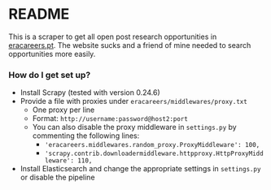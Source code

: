 # README #

This is a scraper to get all open post research opportunities in [eracareers.pt](http://www.eracareers.pt/Search/index.aspx?task=search). The website sucks and a friend of mine needed to search opportunities more easily.

### How do I get set up? ###

* Install Scrapy (tested with version 0.24.6)
* Provide a file with proxies under `eracareers/middlewares/proxy.txt`
  * One proxy per line
  * Format: `http://username:password@host2:port`
  * You can also disable the proxy middleware in `settings.py` by commenting the following lines:
    * `'eracareers.middlewares.random_proxy.ProxyMiddleware': 100,`
    * `'scrapy.contrib.downloadermiddleware.httpproxy.HttpProxyMiddleware': 110,`
* Install Elasticsearch and change the appropriate settings in `settings.py` or disable the pipeline
